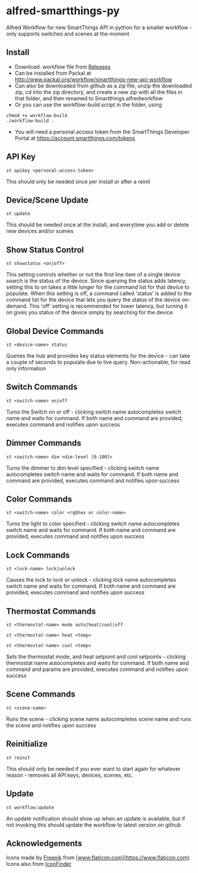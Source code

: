# alfred-smartthings-py
Alfred  Workflow for new SmartThings API in python for a smaller workflow - only supports switches and scenes at the moment
## Install

* Download .workflow file from [Releases](https://github.com/schwark/alfred-smartthings-py/releases)
* Can be installed from Packal at http://www.packal.org/workflow/smartthings-new-api-workflow
* Can also be downloaded from github as a zip file, unzip the downloaded zip, cd into the zip directory, and create a new zip with all the files in that folder, and then renamed to Smartthings.alfredworkflow
* Or you can use the workflow-build script in the folder, using
```
chmod +x workflow-build
./workflow-build . 
```
* You will need a personal access token from the SmartThings Developer Portal at https://account.smartthings.com/tokens

## API Key

```
st apikey <personal-access-token>
```
This should only be needed once per install or after a reinit

## Device/Scene Update

```
st update
```
This should be needed once at the install, and everytime you add or delete new devices and/or scenes

## Show Status Control

```
st showstatus <on|off>
```
This setting controls whether or not the first line item of a single device search is the status of the device. Since querying the status adds latency, setting this to on takes a little longer for the command list for that device to populate. When this setting is off, a command called 'status' is added to the command list for the device that lets you query the status of the device on-demand. This 'off' setting is recommended for lower latency, but turning it on gives you status of the device simply by searching for the device


## Global Device Commands

```
st <device-name> status
```
Queries the hub and provides key status elements for the device - can take a couple of seconds to populate due to live query. Non-actionable, for read only information


## Switch Commands

```
st <switch-name> on|off
```
Turns the Switch on or off - clicking switch name autocompletes switch name and waits for command. If both name and command are provided, executes command and notifies upon success

## Dimmer Commands

```
st <switch-name> dim <dim-level [0-100]>
```
Turns the dimmer to dim level specified - clicking switch name autocompletes switch name and waits for command. If both name and command are provided, executes command and notifies upon success

## Color Commands

```
st <switch-name> color <rgbhex or color-name>
```
Turns the light to color specified - clicking switch name autocompletes switch name and waits for command. If both name and command are provided, executes command and notifies upon success


## Lock Commands

```
st <lock-name> lock|unlock
```
Causes the lock to lock or unlock  - clicking lock name autocompletes switch name and waits for command. If both name and command are provided, executes command and notifies upon success

## Thermostat Commands

```
st <thermostat-name> mode auto|heat|cool|off
```
```
st <thermostat-name> heat <temp>
```
```
st <thermostat-name> cool <temp>
```
Sets the thermostat mode, and heat setpoint and cool setpoints - clicking thermostat name autocompletes and waits for command. If both name and command and params are provided, executes command and notifies upon success

## Scene Commands

```
st <scene-name>
```
Runs the scene - clicking scene name autocompletes scene name and runs the scene and notifies upon success

## Reinitialize

```
st reinit
```
This should only be needed if you ever want to start again for whatever reason - removes all API keys, devices, scenes, etc.

## Update

```
st workflow:update
```
An update notification should show up when an update is available, but if not invoking this should update the workflow to latest version on github

## Acknowledgements

Icons made by [Freepik](https://www.flaticon.com/authors/freepik) from [www.flaticon.com](https://www.flaticon.com)  
Icons also from [IconFinder](https://www.iconfinder.com/)
